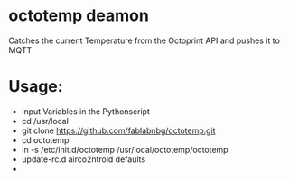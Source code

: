# octotemp deamon

Catches the current Temperature from the Octoprint API and pushes it to MQTT

# Usage:
* input Variables in the Pythonscript
* cd /usr/local
* git clone https://github.com/fablabnbg/octotemp.git
* cd octotemp
* ln -s /etc/init.d/octotemp /usr/local/octotemp/octotemp
* update-rc.d airco2ntrold defaults
*


